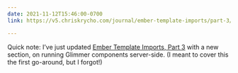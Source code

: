 ```yaml
---
date: 2021-11-12T15:46:00-0700
link: https://v5.chriskrycho.com/journal/ember-template-imports/part-3/#server-side

---
```


Quick note: I’ve just updated [Ember Template Imports, Part 3]({{link}}) with a new section, on running Glimmer components server-side. (I meant to cover this the first go-around, but I forgot!)
